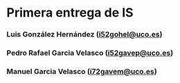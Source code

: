 # Primera entrega de IS

### Luis González Hernández (i52gohel@uco.es)
### Pedro Rafael Garcia Velasco (i52gavep@uco.es)
### Manuel Garcia Velasco (i72gavem@uco.es)
